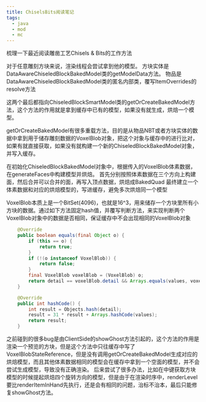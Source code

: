 ```yaml
---
title: ChiselsBits阅读笔记
tags: 
  - java
  - mod
  - mc
---
```


梳理一下最近阅读雕凿工艺Chisels & Bits的工作方法

对于任意雕刻方块来说，渲染线程会尝试拿到他的模型。
方块实体是DataAwareChiseledBlockBakedModel类的getModelData方法。
物品是DataAwareChiseledBlockBakedModel类的匿名内部类，覆写ItemOverrides的resolve方法

这两个最后都指向ChiseledBlockSmartModel类的getOrCreateBakedModel方法，这个方法的作用就是拿到缓存中已有的模型，如果没有就生成，烘焙一个模型。

getOrCreateBakedModel有很多重载方法，目的是从物品NBT或者方块实体的数据中拿到用于储存雕刻数据的VoxelBlob对象，把这个对象与缓存中的进行比对，如果有就直接获取，如果没有就构建一个新的ChiseledBlockBakedModel对象，并写入缓存。

在初始化ChiseledBlockBakedModel对象中，根据传入的VoxelBlob体素数据，在generateFaces中构建模型并烘焙。
首先分别按照体素数据在三个方向上构建面，然后合并可以合并的面，再写入顶点数据，烘焙成BakedQuad
最终建立一个体素数据和对应的烘焙模型的，写进缓存，避免多次烘焙同一个模型

VoxelBlob本质上是一个BitSet(4096)，也就是16^3，用来储存一个方块里所有小方块的数据。通过如下方法固定hash值，并覆写判断方法，来实现判断两个VoxelBlob对象中的数据是否相同，保证缓存中不会出现相同的VoxelBlob对象

``` java
    @Override
    public boolean equals(final Object o) {
        if (this == o) {
            return true;
        }
        if (!(o instanceof VoxelBlob)) {
            return false;
        }
        final VoxelBlob voxelBlob = (VoxelBlob) o;
        return detail == voxelBlob.detail && Arrays.equals(values, voxelBlob.values);
    }

    @Override
    public int hashCode() {
        int result = Objects.hash(detail);
        result = 31 * result + Arrays.hashCode(values);
        return result;
    }
```

之前碰到的很多bug是由ClientSide的showGhost方法引起的，这个方法的作用是渲染一个预览的方块，但是这个方法中只往缓存中写了VoxelBlobStateReference，但是没有调用getOrCreateBakedModel生成对应的烘焙模型，而且其他体素数据相同的模型会在缓存中拿到一个空面的模型，并不会尝试生成模型，导致没有正确渲染。
后来尝试了很多办法，比如在中键获取方块模型的时候提起烘焙四个旋转方向的模型，但是由于在渲染时序中，renderLevel要比renderItemInHand先执行，还是会有相同的问题，治标不治本，最后只能修复showGhost方法。
